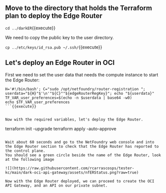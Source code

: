 ## Move to the directory that holds the Terraform plan to deploy the Edge Router

`cd ../darkER`{{execute}}

We need to copy the public key to the user directory. 

`cp ../etc/keys/id_rsa.pub ~/.ssh/`{{execute}}


## Let's deploy an Edge Router in OCI

First we need to set the user data that needs the compute instance to start the Edge Router:

```
H='#!/bin/bash'; C="sudo /opt/netfoundry/router-registration "; userdata="${H}"$'\n'"${C}""${edgeRouterRegKey}"; echo "${userdata}"
TF_VAR_user_preferences=$(echo -n $userdata | base64 -w0)
echo $TF_VAR_user_preferences
```{{execute}}


Now with the required variables, let's deploy the Edge Router.

```
terraform init -upgrade
terraform apply -auto-approve
```{{execute}}

Wait about 60 seconds and go to the NetFoundry web console and into the Edge Router section to check that the Edge Router has reported to the control plane.
You should see a green circle beside the name of the Edge Router, look at the following image

![](https://raw.githubusercontent.com/rcarrascosps/tester-kc/main/dark-oci-api-gateway/assets/nfERStatus.png?raw=true)

Now with the Edge Router deployed, we can proceed to create the OCI API Gateway, and an API on our private subnet.











